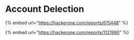 # Account Delection

{% embed url="https://hackerone.com/reports/615448" %}

{% embed url="https://hackerone.com/reports/1121990" %}

